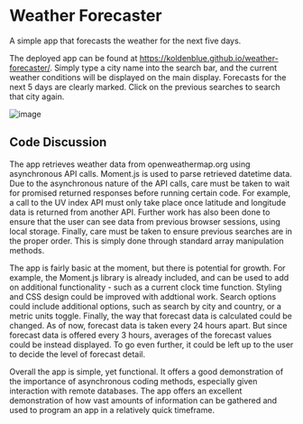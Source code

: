 # Weather Forecaster
A simple app that forecasts the weather for the next five days.

The deployed app can be found at https://koldenblue.github.io/weather-forecaster/. Simply type a city name into the search bar, and the current weather conditions will be displayed on the main display. Forecasts for the next 5 days are clearly marked. Click on the previous searches to search that city again.

![image](https://user-images.githubusercontent.com/64618290/90305759-99724280-de7a-11ea-9a05-597b796cfc12.png)

## Code Discussion

The app retrieves weather data from openweathermap.org using asynchronous API calls. Moment.js is used to parse retrieved datetime data. Due to the asynchronous nature of the API calls, care must be taken to wait for promised returned responses before running certain code. For example, a call to the UV index API must only take place once latitude and longitude data is returned from another API. Further work has also been done to ensure that the user can see data from previous browser sessions, using local storage. Finally, care must be taken to ensure previous searches are in the proper order. This is simply done through standard array manipulation methods.

The app is fairly basic at the moment, but there is potential for growth. For example, the Moment.js library is already included, and can be used to add on additional functionality - such as a current clock time function. Styling and CSS design could be improved with addtional work. Search options could include additional options, such as search by city and country, or a metric units toggle. Finally, the way that forecast data is calculated could be changed. As of now, forecast data is taken every 24 hours apart. But since forecast data is offered every 3 hours, averages of the forecast values could be instead displayed. To go even further, it could be left up to the user to decide the level of forecast detail.

Overall the app is simple, yet functional. It offers a good demonstration of the importance of asynchronous coding methods, especially given interaction with remote databases. The app offers an excellent demonstration of how vast amounts of information can be gathered and used to program an app in a relatively quick timeframe.